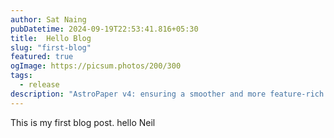 ```yaml
---
author: Sat Naing
pubDatetime: 2024-09-19T22:53:41.816+05:30
title:  Hello Blog
slug: "first-blog"
featured: true
ogImage: https://picsum.photos/200/300
tags:
  - release
description: "AstroPaper v4: ensuring a smoother and more feature-rich blogging experience."
---
```

This is my first blog post.
hello Neil 

